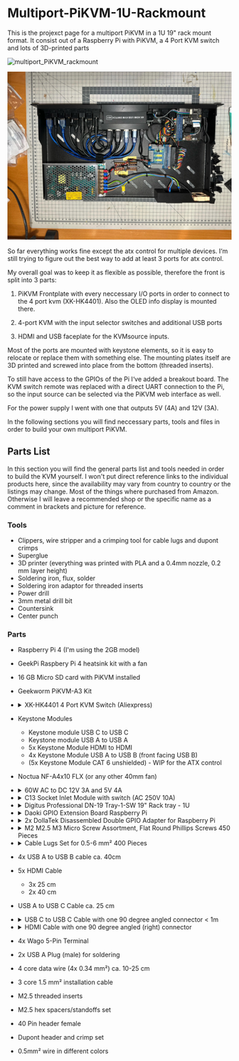 # Multiport-PiKVM-1U-Rackmount

 This is the projexct page for a multiport PiKVM in a 1U 19" rack mount format.
 It consist out of a Raspberry Pi with PiKVM, a 4 Port KVM switch and lots of 3D-printed parts

 ![multiport_PiKVM_rackmount](./img/pikvm_rack.JPEG)

 ![multiport_PiKVM_top_down](./img/kvm_top_down.jpg)

So far everything works fine except the atx control for multiple devices. I‘m still trying to figure out the best way to add at least 3 ports for atx control.

My overall goal was to keep it as flexible as possible, therefore the front is split into 3 parts:

1. PiKVM Frontplate with every neccessary I/O ports in order to connect to the 4 port kvm (XK-HK4401). Also the OLED info display is mounted there.

2. 4-port KVM with the input selector switches and additional USB ports

3. HDMI and USB faceplate for the KVMsource inputs.

Most of the ports are mounted with keystone elements, so it is easy to relocate or replace them with something else. The mounting plates itself are 3D printed and screwed into place from the bottom (threaded inserts).

To still have access to the GPIOs of the Pi I‘ve added a breakout board. The KVM switch remote was replaced with a direct UART connection to the Pi, so the input source can be selected via the PiKVM web interface as well.

For the power supply I went with one that outputs 5V (4A) and 12V (3A).

In the following sections you will find neccessary parts, tools and files in order to build your own multiport PiKVM.


## Parts List

In this section you will find the general parts list and tools needed in order to build the KVM yourself. I won't put direct reference links to the individual products here, since the availability may vary from country to country or the listings may change. Most of the things where purchased from Amazon. Otherwise I will leave a recommended shop or the specific name as a comment in brackets and picture for reference.

### Tools

- Clippers, wire stripper and a crimping tool for cable lugs and dupont crimps
- Superglue
- 3D printer (everything was printed with PLA and a 0.4mm nozzle, 0.2 mm layer height)
- Soldering iron, flux, solder
- Soldering iron adaptor for threaded inserts
- Power drill
- 3mm metal drill bit
- Countersink
- Center punch
  
### Parts

- Raspberry Pi 4 (I'm using the 2GB model)
- GeekPi Raspbery Pi 4 heatsink kit with a fan
- 16 GB Micro SD card with PiKVM installed
- Geekworm PiKVM-A3 Kit

- <details>
    <summary> XK-HK4401 4 Port KVM Switch (Aliexpress)</summary>

    ![4_port_kvm_switch](./img/xh-hk4401-kvm-switch.jpg)

  </details>

- Keystone Modules
  - Keystone module USB C to USB C
  - Keystone module USB A to USB A
  - 5x Keystone Module HDMI to HDMI
  - 4x Keystone Module USB A to USB B (front facing USB B)
  - (5x Keystone Module CAT 6 unshielded) - WIP for the ATX control
- Noctua NF-A4x10 FLX (or any other 40mm fan)
- <details>
    <summary>60W AC to DC 12V 3A and 5V 4A</summary>

    ![60w_psu_ac_dc_12v_5v](./img/psu_d60_12v_5v.jpg)
    </details>
- <details>
    <summary>C13 Socket Inlet Module with switch (AC 250V 10A)</summary>

    ![c13_inlet](./img/c_13_plug.jpg)
    </details>
- <details>
    <summary>Digitus Professional DN-19 Tray-1-SW 19" Rack tray - 1U</summary>

    Dimensions: 45 x 483 x 250 mm (H x W x D)

    ![digitus_rack_tray](./img/digitus_rack_tray.jpg)
    </details>
- <details>
    <summary>Daoki GPIO Extension Board Raspberry Pi</summary>

    ![gpio_extension](./img/gpio_extension.jpg)
    </details>
- <details>
    <summary> 2x DollaTek Disassembled Double GPIO Adapter for Raspberry Pi</summary>

    ![gpio_adapter](./img/gpio_adapter.jpg)
    </details>
-  <details>
    <summary>M2 M2.5 M3 Micro Screw Assortment, Flat Round Phillips Screws 450 Pieces</summary>

    ![screw_assortment](./img/screw_assortment.jpg)
    </details>
-  <details>
    <summary>Cable Lugs Set for 0.5-6 mm² 400 Pieces</summary>

    Only the sizes "Ring M4" are needed (the open ones)

    ![cable_lugs](./img/cable_lugs.jpg)
    </details>
- 4x USB A to USB B cable ca. 40cm
- 5x HDMI Cable
  - 3x 25 cm
  - 2x 40 cm
- USB A to USB C Cable ca. 25 cm
- <details>
    <summary>USB C to USB C Cable with one 90 degree angled connector < 1m</summary>

    ![usb_c_angled](./img/usb_c_angled.jpg)
    </details>
- <details>
    <summary>HDMI Cable with one 90 degree angled (right) connector</summary>

    ![hdmi_angled](./img/hdmi_angled.jpg)
    </details>
- 4x Wago 5-Pin Terminal
- 2x USB A Plug (male) for soldering
- 4 core data wire (4x 0.34 mm²) ca. 10-25 cm
- 3 core 1.5 mm² installation cable
- M2.5 threaded inserts
- M2.5 hex spacers/standoffs set
- 40 Pin header female
- Dupont header and crimp set
- 0.5mm² wire in different colors
